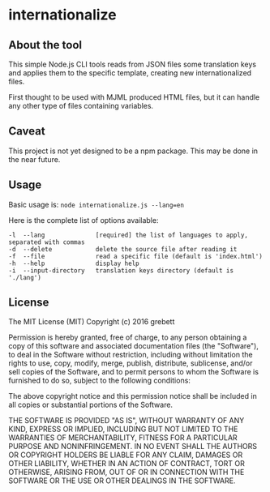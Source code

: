 # internationalize

## About the tool
This simple Node.js CLI tools reads from JSON files some translation keys and applies them to the specific template, creating new internationalized files.

First thought to be used with MJML produced HTML files, but it can handle any other type of files containing variables.

## Caveat
This project is not yet designed to be a npm package. This may be done in the near future.

## Usage
Basic usage is:
`node internationalize.js --lang=en`

Here is the complete list of options available:

	-l  --lang				[required] the list of languages to apply, separated with commas
	-d  --delete			delete the source file after reading it
	-f  --file				read a specific file (default is 'index.html')
	-h  --help				display help
	-i  --input-directory	translation keys directory (default is './lang')

## License

The MIT License (MIT)
Copyright (c) 2016 grebett

Permission is hereby granted, free of charge, to any person obtaining a copy of this software and associated documentation files (the "Software"), to deal in the Software without restriction, including without limitation the rights to use, copy, modify, merge, publish, distribute, sublicense, and/or sell copies of the Software, and to permit persons to whom the Software is furnished to do so, subject to the following conditions:

The above copyright notice and this permission notice shall be included in all copies or substantial portions of the Software.

THE SOFTWARE IS PROVIDED "AS IS", WITHOUT WARRANTY OF ANY KIND, EXPRESS OR IMPLIED, INCLUDING BUT NOT LIMITED TO THE WARRANTIES OF MERCHANTABILITY, FITNESS FOR A PARTICULAR PURPOSE AND NONINFRINGEMENT. IN NO EVENT SHALL THE AUTHORS OR COPYRIGHT HOLDERS BE LIABLE FOR ANY CLAIM, DAMAGES OR OTHER LIABILITY, WHETHER IN AN ACTION OF CONTRACT, TORT OR OTHERWISE, ARISING FROM, OUT OF OR IN CONNECTION WITH THE SOFTWARE OR THE USE OR OTHER DEALINGS IN THE SOFTWARE.
